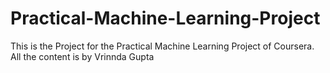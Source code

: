 # Practical-Machine-Learning-Project
This is the Project for the Practical Machine Learning Project of Coursera.
All the content is by Vrinnda Gupta
